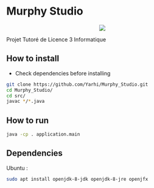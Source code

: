 # Murphy Studio
<p align="center"> 
  <img src="src/icon.png" align="center"/>
</p>

Projet Tutoré de Licence 3 Informatique

## How to install
* Check dependencies before installing
```bash
git clone https://github.com/Yarhi/Murphy_Studio.git  
cd Murphy_Studio/  
cd src/  
javac */*.java
```

## How to run
```bash
java -cp . application.main
```

## Dependencies
Ubuntu :
```bash
sudo apt install openjdk-8-jdk openjdk-8-jre openjfx
```
